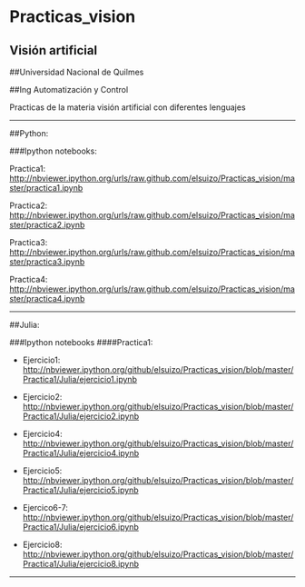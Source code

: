 Practicas_vision
================
## Visión artificial 

##Universidad Nacional de Quilmes 

##Ing Automatización y Control

Practicas de la materia visión artificial con diferentes lenguajes

*********************************************************************************************************
##Python:

###Ipython notebooks:

Practica1: http://nbviewer.ipython.org/urls/raw.github.com/elsuizo/Practicas_vision/master/practica1.ipynb

Practica2: http://nbviewer.ipython.org/urls/raw.github.com/elsuizo/Practicas_vision/master/practica2.ipynb

Practica3: http://nbviewer.ipython.org/urls/raw.github.com/elsuizo/Practicas_vision/master/practica3.ipynb

Practica4: http://nbviewer.ipython.org/urls/raw.github.com/elsuizo/Practicas_vision/master/practica4.ipynb

***********************************************************************************************************
##Julia:

###Ipython notebooks
####Practica1:

* Ejercicio1: http://nbviewer.ipython.org/github/elsuizo/Practicas_vision/blob/master/Practica1/Julia/ejercicio1.ipynb

* Ejercicio2: http://nbviewer.ipython.org/github/elsuizo/Practicas_vision/blob/master/Practica1/Julia/ejercicio2.ipynb

* Ejercicio4: http://nbviewer.ipython.org/github/elsuizo/Practicas_vision/blob/master/Practica1/Julia/ejercicio4.ipynb

* Ejercicio5: http://nbviewer.ipython.org/github/elsuizo/Practicas_vision/blob/master/Practica1/Julia/ejercicio5.ipynb

* Ejercico6-7: http://nbviewer.ipython.org/github/elsuizo/Practicas_vision/blob/master/Practica1/Julia/ejercicio6.ipynb

* Ejercicio8: http://nbviewer.ipython.org/github/elsuizo/Practicas_vision/blob/master/Practica1/Julia/ejercicio8.ipynb


***********************************************************************************************************
